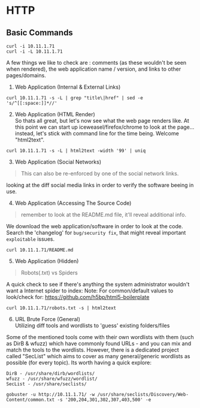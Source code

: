 # HTTP
## Basic Commands
```
curl -i 10.11.1.71
curl -i -L 10.11.1.71
```
A few things we like to check are : comments (as these wouldn't be seen when rendered), 
the web application name / version, and links to other pages/domains.  

1. Web Application (Internal & External Links)  
```
curl 10.11.1.71 -s -L | grep "title\|href" | sed -e 's/^[[:space:]]*//'
```

2. Web Application (HTML Render)  
So thats all great, but let's now see what the web page renders like.
At this point we can start up iceweasel/firefox/chrome to look at the page...
instead, let's stick with command line for the time being. Welcome "html2text".  

```
curl 10.11.1.71 -s -L | html2text -width '99' | uniq
```

3. Web Application (Social Networks)  
> This can also be re-enforced by one of the social network links.  

looking at the diff social media links in order to verify the software beeing in use.  

4. Web Application (Accessing The Source Code)  
> remember to look at the README.md file, it'll reveal additional info.  

We download the web application/software in order to look at the code. Search the 'changelog' for `bug/security fix`, 
that might reveal important `exploitable` issues.  
```
curl 10.11.1.71/README.md
```

5. Web Application (Hidden)  
> Robots(.txt) vs Spiders  

A quick check to see if there's anything the system administrator wouldn't want a Internet spider to index:
Note: For common/default values to look/check for: https://github.com/h5bp/html5-boilerplate

```
curl 10.11.1.71/robots.txt -s | html2text
```

6. URL Brute Force (General)  
Utilizing diff tools and wordlists to 'guess' existing folders/files  

Some of the mentioned tools come with their own wordlists with them (such as DirB & wfuzz) which have commonly found URLs - and you can mix and match the tools to the wordlists.
However, there is a dedicated project called "SecList" which aims to cover as many general/generic wordlists as possible (for every topic). Its worth having a quick explore:

    DirB - /usr/share/dirb/wordlists/
    wfuzz - /usr/share/wfuzz/wordlist/
    SecList - /usr/share/seclists/

```
gobuster -u http://10.11.1.71/ -w /usr/share/seclists/Discovery/Web-Content/common.txt -s '200,204,301,302,307,403,500' -e
```



